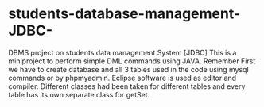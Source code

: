 # students-database-management-JDBC-
DBMS project on students data management System [JDBC]
This is a miniproject to perform simple DML commands using JAVA.
Remember First we have to create database and all 3 tables used in the code using mysql commands or by phpmyadmin.
Eclipse software is used as editor and compiler.
Different classes had been taken for different tables and every table has its own separate class for getSet.

